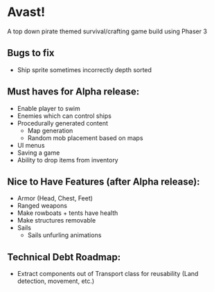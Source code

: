 # Avast!

A top down pirate themed survival/crafting game build using Phaser 3

## Bugs to fix

- Ship sprite sometimes incorrectly depth sorted

## Must haves for Alpha release:

- Enable player to swim
- Enemies which can control ships
- Procedurally generated content
  - Map generation
  - Random mob placement based on maps
- UI menus
- Saving a game
- Ability to drop items from inventory

## Nice to Have Features (after Alpha release):

- Armor (Head, Chest, Feet)
- Ranged weapons
- Make rowboats + tents have health
- Make structures removable
- Sails
  - Sails unfurling animations

## Technical Debt Roadmap:

- Extract components out of Transport class for reusability (Land detection, movement, etc.)
